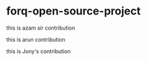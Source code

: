 # forq-open-source-project
this is azam sir contribution

this is arun contribution

this is Jony's contribution  
